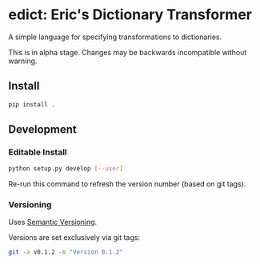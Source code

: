# edict: Eric's Dictionary Transformer
A simple language for specifying transformations to dictionaries.

This is in alpha stage. Changes may be backwards incompatible without warning.

## Install
```sh
pip install .
```

## Development
### Editable Install
```sh
python setup.py develop [--user]
```
Re-run this command to refresh the version number (based on git tags).

### Versioning
Uses [Semantic Versioning](https://semver.org/).

Versions are set exclusively via git tags:
```sh
git -a v0.1.2 -m "Version 0.1.2"
```
